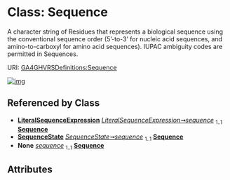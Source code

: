 
# Class: Sequence


A character string of Residues that represents a biological sequence using the conventional sequence order (5’-to-3’ for nucleic acid sequences, and amino-to-carboxyl for amino acid sequences). IUPAC ambiguity codes are permitted in Sequences.

URI: [GA4GHVRSDefinitions:Sequence](GA4GHVRSDefinitionsSequence)


[![img](https://yuml.me/diagram/nofunky;dir:TB/class/[SequenceState],[LiteralSequenceExpression]++-%20sequence%201..1>[Sequence],[SequenceState]++-%20sequence%201..1>[Sequence],[LiteralSequenceExpression]++-%20sequence(i)%201..1>[Sequence],[SequenceState]++-%20sequence(i)%201..1>[Sequence],[LiteralSequenceExpression])](https://yuml.me/diagram/nofunky;dir:TB/class/[SequenceState],[LiteralSequenceExpression]++-%20sequence%201..1>[Sequence],[SequenceState]++-%20sequence%201..1>[Sequence],[LiteralSequenceExpression]++-%20sequence(i)%201..1>[Sequence],[SequenceState]++-%20sequence(i)%201..1>[Sequence],[LiteralSequenceExpression])

## Referenced by Class

 *  **[LiteralSequenceExpression](LiteralSequenceExpression.md)** *[LiteralSequenceExpression➞sequence](LiteralSequenceExpression_sequence.md)*  <sub>1..1</sub>  **[Sequence](Sequence.md)**
 *  **[SequenceState](SequenceState.md)** *[SequenceState➞sequence](SequenceState_sequence.md)*  <sub>1..1</sub>  **[Sequence](Sequence.md)**
 *  **None** *[sequence](sequence.md)*  <sub>1..1</sub>  **[Sequence](Sequence.md)**

## Attributes

